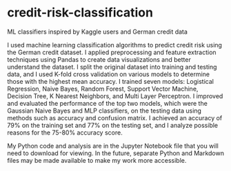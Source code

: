 # credit-risk-classification
ML classifiers inspired by Kaggle users and German credit data

I used machine learning classification algorithms to predict credit risk using the German credit dataset. I applied preprocessing and feature extraction techniques using Pandas to create data visualizations and better understand the dataset. I split the original dataset into training and testing data, and I used K-fold cross validation on various models to determine those with the highest mean accuracy. I trained seven models: Logistical Regression, Naive Bayes, Random Forest, Support Vector Machine, Decision Tree, K Nearest Neighbors, and Multi Layer Perceptron. I improved and evaluated the performance of the top two models, which were the Gaussian Naive Bayes and MLP classifiers, on the testing data using methods such as accuracy and confusion matrix. I achieved an accuracy of 79% on the training set and 77% on the testing set, and I analyze possible reasons for the 75-80% accuracy score.

My Python code and analysis are in the Jupyter Notebook file that you will need to download for viewing. In the future, separate Python and Markdown files may be made available to make my work more accessible.
